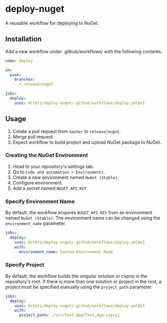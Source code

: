 # deploy-nuget
A reusable workflow for deploying to NuGet.

## Installation
Add a new workflow under .github/workflows/ with the following contents.
```yml
name: Deploy

on:
  push:
    branches:
      - release/nuget

jobs:
  deploy:
    uses: Arthri/deploy-nuget/.github/workflows/deploy.yml@v1
```

## Usage
1. Create a pull request from `master` to `release/nuget`.
1. Merge pull request.
1. Expect workflow to build project and upload NuGet package to NuGet.

### Creating the NuGet Environment
1. Head to your repository's settings tab.
1. Go to `Code and automation > Environments`.
1. Create a new environment named `NuGet (Stable)`.
1. Configure environment.
1. Add a secret named `NUGET_API_KEY`

### Specify Environment Name
By default, the workflow acquires `NUGET_API_KEY` from an environment named `NuGet (Stable)`. The environment name can be changed using the `environment_name` parameter.
```yml
jobs:
  deploy:
    uses: Arthri/deploy-nuget/.github/workflows/deploy.yml@v1
    with:
      environment_name: Custom Environment Name
```

### Specify Project
By default, the workflow builds the singular solution or csproj in the repository's root. If there is more than one solution or project in the root, a project must be specified manually using the `project_path` parameter.
```yml
jobs:
  deploy:
    uses: Arthri/deploy-nuget/.github/workflows/deploy.yml@v1
    with:
      project_path: ./src/Test.App/Test.App.csproj
```
